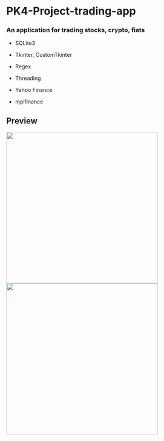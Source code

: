 # PK4-Project-trading-app

### An application for trading stocks, crypto, fiats


- SQLite3

- Tkinter, CustomTkinter

- Regex

- Threading

- Yahoo Finance

- mplfinance

## Preview
<div>
  <img src='https://github.com/lukasgola/myportfolio/blob/main/src/assets/trading-app-1.png?raw=true' width=400 />
  <img src='https://github.com/lukasgola/myportfolio/blob/main/src/assets/trading-app-2.png?raw=true' width=400 />
</div>
